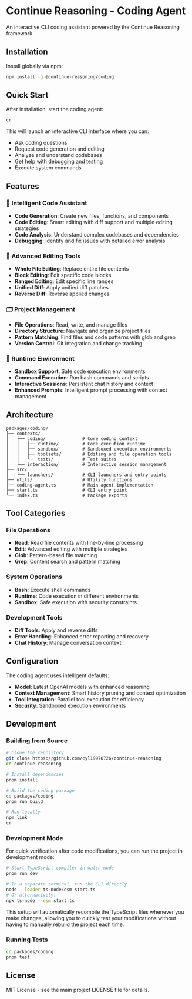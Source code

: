 # Continue Reasoning - Coding Agent

An interactive CLI coding assistant powered by the Continue Reasoning framework.

## Installation

Install globally via npm:

```bash
npm install -g @continue-reasoning/coding
```

## Quick Start

After installation, start the coding agent:

```bash
cr
```

This will launch an interactive CLI interface where you can:
- Ask coding questions
- Request code generation and editing
- Analyze and understand codebases
- Get help with debugging and testing
- Execute system commands

## Features

### 🤖 Intelligent Code Assistant
- **Code Generation**: Create new files, functions, and components
- **Code Editing**: Smart editing with diff support and multiple editing strategies
- **Code Analysis**: Understand complex codebases and dependencies
- **Debugging**: Identify and fix issues with detailed error analysis

### 🔧 Advanced Editing Tools
- **Whole File Editing**: Replace entire file contents
- **Block Editing**: Edit specific code blocks
- **Ranged Editing**: Edit specific line ranges
- **Unified Diff**: Apply unified diff patches
- **Reverse Diff**: Reverse applied changes

### 🗂️ Project Management
- **File Operations**: Read, write, and manage files
- **Directory Structure**: Navigate and organize project files
- **Pattern Matching**: Find files and code patterns with glob and grep
- **Version Control**: Git integration and change tracking

### 🏃 Runtime Environment
- **Sandbox Support**: Safe code execution environments
- **Command Execution**: Run bash commands and scripts
- **Interactive Sessions**: Persistent chat history and context
- **Enhanced Prompts**: Intelligent prompt processing with context management

## Architecture

```
packages/coding/
├── contexts/
│   ├── coding/              # Core coding context
│   │   ├── runtime/         # Code execution runtime
│   │   ├── sandbox/         # Sandboxed execution environments
│   │   ├── toolsets/        # Editing and file operation tools
│   │   └── tests/           # Test suites
│   └── interaction/         # Interactive session management
├── src/
│   └── launchers/           # CLI launchers and entry points
├── utils/                   # Utility functions
├── coding-agent.ts          # Main agent implementation
├── start.ts                 # CLI entry point
└── index.ts                 # Package exports
```

## Tool Categories

### File Operations
- **Read**: Read file contents with line-by-line processing
- **Edit**: Advanced editing with multiple strategies
- **Glob**: Pattern-based file matching
- **Grep**: Content search and pattern matching

### System Operations
- **Bash**: Execute shell commands
- **Runtime**: Code execution in different environments
- **Sandbox**: Safe execution with security constraints

### Development Tools
- **Diff Tools**: Apply and reverse diffs
- **Error Handling**: Enhanced error reporting and recovery
- **Chat History**: Manage conversation context

## Configuration

The coding agent uses intelligent defaults:
- **Model**: Latest OpenAI models with enhanced reasoning
- **Context Management**: Smart history pruning and context optimization
- **Tool Integration**: Parallel tool execution for efficiency
- **Security**: Sandboxed execution environments

## Development

### Building from Source

```bash
# Clone the repository
git clone https://github.com/cyl19970726/continue-reasoning
cd continue-reasoning

# Install dependencies
pnpm install

# Build the coding package
cd packages/coding
pnpm run build

# Run locally
npm link
cr
```

### Development Mode

For quick verification after code modifications, you can run the project in development mode:

```bash
# Start TypeScript compiler in watch mode
pnpm run dev

# In a separate terminal, run the CLI directly
node --loader ts-node/esm start.ts
# Or alternatively:
npx ts-node --esm start.ts
```

This setup will automatically recompile the TypeScript files whenever you make changes, allowing you to quickly test your modifications without having to manually rebuild the project each time.

### Running Tests

```bash
cd packages/coding
pnpm test
```

## License

MIT License - see the main project LICENSE file for details.